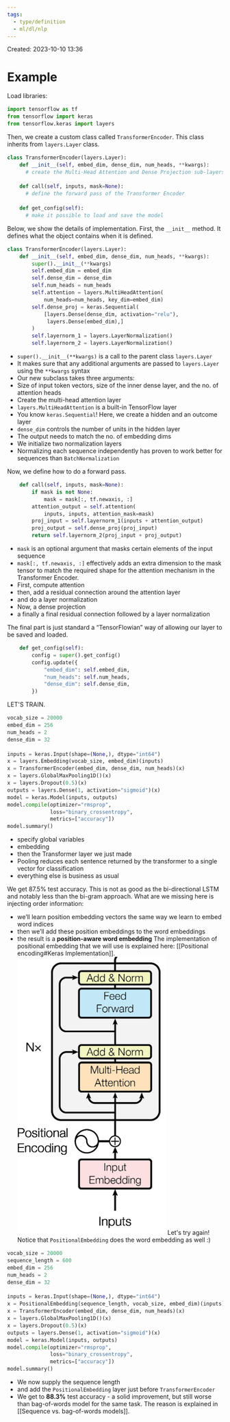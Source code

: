 ```yaml
---
tags:
  - type/definition
  - ml/dl/nlp
---
```

Created: 2023-10-10 13:36
# Example

Load libraries:
```python
import tensorflow as tf
from tensorflow import keras
from tensorflow.keras import layers
```
Then, we create a custom class called `TransformerEncoder`. This class inherits from `layers.Layer` class.
```python
class TransformerEncoder(layers.Layer):
    def __init__(self, embed_dim, dense_dim, num_heads, **kwargs):
      # create the Multi-Head Attention and Dense Projection sub-layers

    def call(self, inputs, mask=None):
      # define the forward pass of the Transformer Encoder

    def get_config(self):
      # make it possible to load and save the model
```

Below, we show the details of implementation.
First, the `__init__` method. It defines what the object contains when it is defined. 
```python
class TransformerEncoder(layers.Layer):
    def __init__(self, embed_dim, dense_dim, num_heads, **kwargs):
        super().__init__(**kwargs)
        self.embed_dim = embed_dim
        self.dense_dim = dense_dim
        self.num_heads = num_heads
        self.attention = layers.MultiHeadAttention(
            num_heads=num_heads, key_dim=embed_dim)
        self.dense_proj = keras.Sequential(
            [layers.Dense(dense_dim, activation="relu"),
             layers.Dense(embed_dim),]
        )
        self.layernorm_1 = layers.LayerNormalization()
        self.layernorm_2 = layers.LayerNormalization()
```
- `super().__init__(**kwargs)` is a call to the parent class `layers.Layer`
- It makes sure that any additional arguments are passed to `layers.Layer` using the `**kwargs` syntax
- Our new subclass takes three arguments:
- Size of input token vectors, size of the inner dense layer, and the no. of attention heads
- Create the multi-head attention layer
- `layers.MultiHeadAttention` is a built-in TensorFlow layer
- You know `keras.Sequential`! Here, we create a hidden and an outcome layer
- `dense_dim` controls the number of units in the hidden layer
- The output needs to match the no. of embedding dims
- We initialize two normalization layers
- Normalizing each sequence independently has proven to work better for sequences than `BatchNormalization`

Now, we define how to do a forward pass.
```python
    def call(self, inputs, mask=None):
        if mask is not None:
            mask = mask[:, tf.newaxis, :]
        attention_output = self.attention(
            inputs, inputs, attention_mask=mask)
        proj_input = self.layernorm_1(inputs + attention_output)
        proj_output = self.dense_proj(proj_input)
        return self.layernorm_2(proj_input + proj_output)
```
- `mask` is an optional argument that masks certain elements of the input sequence
- `mask[:, tf.newaxis, :]` effectively adds an extra dimension to the mask tensor to match the required shape for the attention mechanism in the Transformer Encoder.
- First, compute attention
- then, add a residual connection around the attention layer
- and do a layer normalization
- Now, a dense projection
- a finally a final residual connection followed by a layer normalization

The final part is just standard a “TensorFlowian” way of allowing our layer to be saved and loaded.
```python
    def get_config(self):
        config = super().get_config()
        config.update({
            "embed_dim": self.embed_dim,
            "num_heads": self.num_heads,
            "dense_dim": self.dense_dim,
        })
```

LET'S TRAIN.
```python
vocab_size = 20000
embed_dim = 256
num_heads = 2
dense_dim = 32

inputs = keras.Input(shape=(None,), dtype="int64")
x = layers.Embedding(vocab_size, embed_dim)(inputs)
x = TransformerEncoder(embed_dim, dense_dim, num_heads)(x)
x = layers.GlobalMaxPooling1D()(x)
x = layers.Dropout(0.5)(x)
outputs = layers.Dense(1, activation="sigmoid")(x)
model = keras.Model(inputs, outputs)
model.compile(optimizer="rmsprop",
              loss="binary_crossentropy",
              metrics=["accuracy"])
model.summary()
```
- specify global variables
- embedding
- then the Transformer layer we just made
- Pooling reduces each sentence returned by the transformer to a single vector for classification
- everything else is business as usual

We get 87.5% test accuracy. This is not as good as the bi-directional LSTM and notably less than the bi-gram approach. What are we missing here is injecting order information:
- we’ll learn position embedding vectors the same way we learn to embed word indices
- then we’ll add these position embeddings to the word embeddings
- the result is a **position-aware word embedding**
The implementation of positional embedding that we will use is explained here: [[Positional encoding#Keras Implementation]].
![](/img/nlp-transformer-encoding.png)
Let's try again! Notice that `PositionalEmbedding` does the word embedding as well :)
```python
vocab_size = 20000
sequence_length = 600
embed_dim = 256
num_heads = 2
dense_dim = 32

inputs = keras.Input(shape=(None,), dtype="int64")
x = PositionalEmbedding(sequence_length, vocab_size, embed_dim)(inputs)
x = TransformerEncoder(embed_dim, dense_dim, num_heads)(x)
x = layers.GlobalMaxPooling1D()(x)
x = layers.Dropout(0.5)(x)
outputs = layers.Dense(1, activation="sigmoid")(x)
model = keras.Model(inputs, outputs)
model.compile(optimizer="rmsprop",
              loss="binary_crossentropy",
              metrics=["accuracy"])
model.summary()
```
- We now supply the sequence length
- and add the `PositionalEmbedding` layer just before `TransformerEncoder`
- We get to **88.3%** test accuracy - a solid improvement, but still worse than bag-of-words model for the same task. The reason is explained in [[Sequence vs. bag-of-words models]].